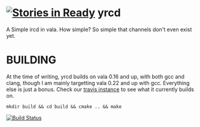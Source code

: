[![Stories in Ready](https://badge.waffle.io/blasphemy/yrcd.png?label=ready&title=Ready)](https://waffle.io/blasphemy/yrcd)
yrcd
====
A Simple ircd in vala. How simple? So simple that channels don't even exist yet.


BUILDING
========
At the time of writing, yrcd builds on vala 0.16 and up, with both gcc and clang, though I am mainly targetting vala 0.22 and up with gcc. Everything else is just a bonus. Check our [travis instance](https://travis-ci.org/blasphemy/yrcd) to see what it currently builds on.

```mkdir build && cd build && cmake .. && make```


[![Build Status](https://travis-ci.org/blasphemy/yrcd.svg?branch=master)](https://travis-ci.org/blasphemy/yrcd)
